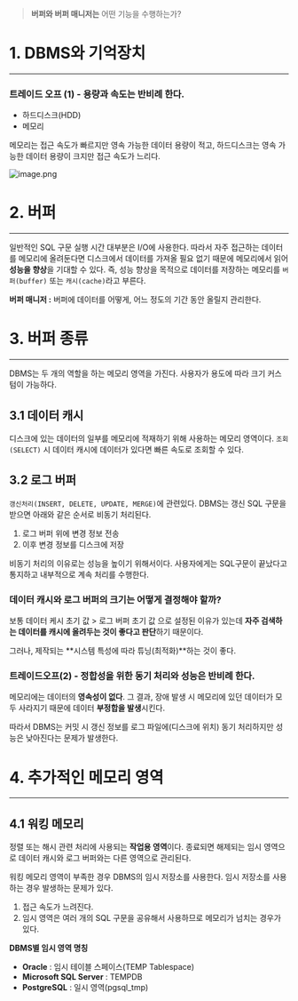<aside>

> **버퍼와 버퍼 매니저는** 어떤 기능을 수행하는가?
> 
</aside>

# 1. DBMS와 기억장치

---

### 트레이드 오프 (1) - 용량과 속도는 반비례 한다.

- 하드디스크(HDD)
- 메모리

메모리는 접근 속도가 빠르지만 영속 가능한 데이터 용량이 적고, 하드디스크는 영속 가능한 데이터 용량이 크지만 접근 속도가 느리다.

![image.png](attachment:2246a910-d3ca-4fe8-a9dc-0064c675072c:image.png)

# 2. 버퍼

---

일반적인 SQL 구문 실행 시간 대부분은 I/O에 사용한다. 따라서 자주 접근하는 데이터를 메모리에 올려둔다면 디스크에서 데이터를 가져올 필요 없기 때문에 메모리에서 읽어 **성능을 향상**을 기대할 수 있다. 즉, 성능 향상을 목적으로 데이터를 저장하는 메모리를 `버퍼(buffer)` 또는 `캐시(cache)`라고 부른다.

**버퍼 매니저 :** 버퍼에 데이터를 어떻게, 어느 정도의 기간 동안 올릴지 관리한다.

# 3. 버퍼 종류

---

DBMS는 두 개의 역할을 하는 메모리 영역을 가진다. 사용자가 용도에 따라 크기 커스텀이 가능하다.

## 3.1 데이터 캐시

디스크에 있는 데이터의 일부를 메모리에 적재하기 위해 사용하는 메모리 영역이다. `조회(SELECT)` 시 데이터 캐시에 데이터가 있다면 빠른 속도로 조회할 수 있다.

## 3.2 로그 버퍼

`갱신처리(INSERT, DELETE, UPDATE, MERGE)`에 관련있다. DBMS는 갱신 SQL 구문을 받으면 아래와 같은 순서로 비동기 처리된다. 

<aside>

1. 로그 버퍼 위에 변경 정보 전송
2. 이후 변경 정보를 디스크에 저장
</aside>

비동기 처리의 이유로는 성능을 높이기 위해서이다. 사용자에게는 SQL구문이 끝났다고 통지하고 내부적으로 계속 처리를 수행한다.

### 데이터 캐시와 로그 버퍼의 크기는 어떻게 결정해야 할까?

보통 데이터 케시 초기 값 > 로그 버퍼 초기 값 으로 설정된 이유가 있는데 **자주 검색하는 데이터를 캐시에 올려두는 것이 좋다고 판단**하기 때문이다.

그러나, 제작되는 **시스템 특성에 따라 튜닝(최적화)**하는 것이 좋다.

### 트레이드오프(2) - 정합성을 위한 동기 처리와 성능은 반비례 한다.

메모리에는 데이터의 **영속성이 없다**. 그 결과, 장애 발생 시 메모리에 있던 데이터가 모두 사라지기 때문에 데이터 **부정합을 발생**시킨다.

따라서 DBMS는 커밋 시 갱신 정보를 로그 파일에(디스크에 위치) 동기 처리하지만 성능은 낮아진다는 문제가 발생한다.

# 4. 추가적인 메모리 영역

---

## 4.1 워킹 메모리

정렬 또는 해시 관련 처리에 사용되는 **작업용 영역**이다. 종료되면 해제되는 임시 영역으로 데이터 캐시와 로그 버퍼와는 다른 영역으로 관리된다.

워킹 메모리 영역이 부족한 경우 DBMS의 임시 저장소를 사용한다. 임시 저장소를 사용하는 경우 발생하는 문제가 있다.

1. 접근 속도가 느려진다.
2. 임시 영역은 여러 개의 SQL 구문을 공유해서 사용하므로 메모리가 넘치는 경우가 있다.

**DBMS별 임시 영역 명칭**

- **Oracle** : 임시 테이블 스페이스(TEMP Tablespace)
- **Microsoft SQL Server** : TEMPDB
- **PostgreSQL** : 일시 영역(pgsql_tmp)